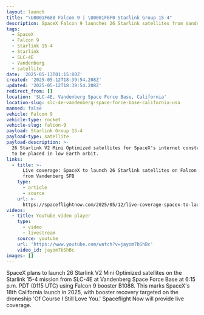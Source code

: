 ```yaml
---
layout: launch
title: "\U0001F680 Falcon 9 | \U0001F6F0 Starlink Group 15-4"
description: SpaceX Falcon 9 launches 26 Starlink satellites from Vandenberg SFB.
tags:
  - SpaceX
  - Falcon 9
  - Starlink 15-4
  - Starlink
  - SLC-4E
  - Vandenberg
  - satellite
date: '2025-05-13T01:15:00Z'
created: '2025-05-12T18:39:54.208Z'
updated: '2025-05-12T18:39:54.208Z'
redirect_from: []
location: 'SLC-4E, Vandenberg Space Force Base, California'
location-slug: slc-4e-vandenberg-space-force-base-california-usa
manned: false
vehicle: Falcon 9
vehicle-type: rocket
vehicle-slug: falcon-9
payload: Starlink Group 15-4
payload-type: satellite
payload-description: >-
  26 Starlink V2 Mini Optimized satellites for SpaceX's internet constellation
  to be placed in low Earth orbit.
links:
  - title: >-
      Live coverage: SpaceX to launch 26 Starlink satellites on Falcon 9 rocket
      from Vandenberg SFB
    type:
      - article
      - source
    url: >-
      https://spaceflightnow.com/2025/05/12/live-coverage-spacex-to-launch-26-starlink-satellites-on-falcon-9-rocket-from-vandenberg-sfb/
videos:
  - title: YouTube video player
    type:
      - video
      - livestream
    source: youtube
    url: 'https://www.youtube.com/watch?v=jayom7bShBc'
    video_id: jayom7bShBc
images: []
---
```

SpaceX plans to launch 26 Starlink V2 Mini Optimized satellites on the Starlink 15-4 mission from SLC-4E at Vandenberg Space Force Base at 6:15 p.m. PDT (0115 UTC) using Falcon 9 booster B1088. This marks SpaceX's 18th California launch in 2025, with booster recovery targeted on the droneship 'Of Course I Still Love You.' Spaceflight Now will provide live coverage.
